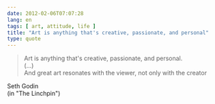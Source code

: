 ```yaml
---
date: 2012-02-06T07:07:28
lang: en
tags: [ art, attitude, life ]
title: "Art is anything that's creative, passionate, and personal"
type: quote
---
```


> Art is anything that's creative, passionate, and personal.\
> (...)\
> And great art resonates with the viewer, not only with the creator

Seth Godin\
(in "The Linchpin")

